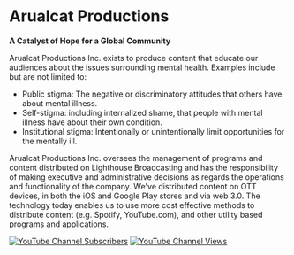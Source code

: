 # Arualcat Productions

**A Catalyst of Hope for a Global Community**

Arualcat Productions Inc. exists to produce content that educate our audiences about the issues surrounding mental health.  Examples include but are not limited to:<ul>
<li>Public stigma: The negative or discriminatory attitudes that others have about mental illness.</li>
<li>Self-stigma: including internalized shame, that people with mental illness have about their own condition.</li>
<li>Institutional stigma: Intentionally or unintentionally limit opportunities for the mentally ill.</li>
</ul>
Arualcat Productions Inc. oversees the management of programs and content distributed on Lighthouse Broadcasting and has the responsibility of making executive and administrative decisions as regards the operations and functionality of the company. We've distributed content on OTT devices, in both the iOS and Google Play stores and via web 3.0. The technology today enables us to use more cost effective methods to distribute content (e.g. Spotify, YouTube.com), and other utility based programs and applications.

<p align="left">
    <a href = "https://www.youtube.com/channel/UCUJKJc5gCU7vnoWLDNe7_jw">
       <img alt="YouTube Channel Subscribers" src="https://img.shields.io/youtube/channel/subscribers/UCUJKJc5gCU7vnoWLDNe7_jw?style=for-the-badge"><a>     
    <a href = "https://www.youtube.com/channel/UCUJKJc5gCU7vnoWLDNe7_jw">
       <img alt="YouTube Channel Views" src="https://img.shields.io/youtube/channel/views/UCUJKJc5gCU7vnoWLDNe7_jw?color=y&style=for-the-badge"><a>
      
